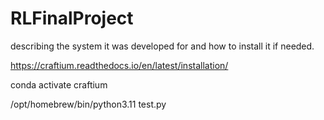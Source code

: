# RLFinalProject

describing the system it was developed for and how to install it if needed.

https://craftium.readthedocs.io/en/latest/installation/

conda activate craftium

/opt/homebrew/bin/python3.11 test.py
